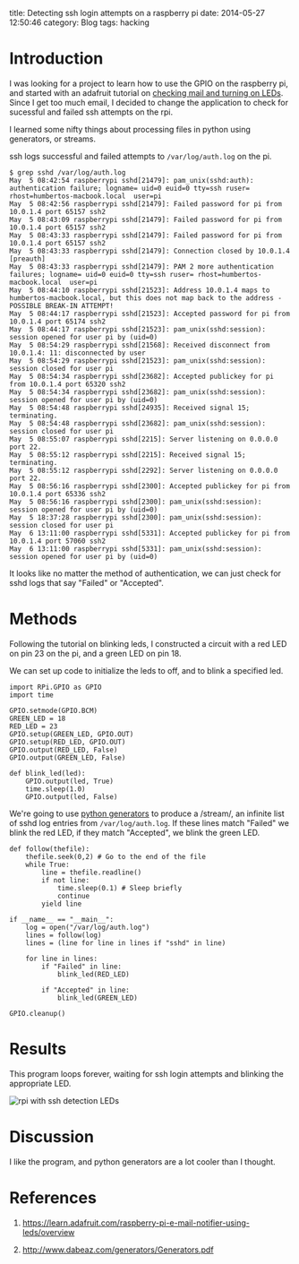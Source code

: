 title: Detecting ssh login attempts on a raspberry pi
date: 2014-05-27 12:50:46
category: Blog
tags: hacking

# Introduction

I was looking for a project to learn how to use the GPIO on the
raspberry pi, and started with an adafruit tutorial on
[checking mail and turning on LEDs](https://learn.adafruit.com/raspberry-pi-e-mail-notifier-using-leds/overview). Since
I get too much email, I decided to change the application to check for
sucessful and failed ssh attempts on the rpi.

I learned some nifty things about processing files in python using
generators, or streams.

ssh logs successful and failed attempts to `/var/log/auth.log` on the
pi.

```{text}
$ grep sshd /var/log/auth.log
May  5 08:42:54 raspberrypi sshd[21479]: pam_unix(sshd:auth): authentication failure; logname= uid=0 euid=0 tty=ssh ruser= rhost=humbertos-macbook.local  user=pi
May  5 08:42:56 raspberrypi sshd[21479]: Failed password for pi from 10.0.1.4 port 65157 ssh2
May  5 08:43:09 raspberrypi sshd[21479]: Failed password for pi from 10.0.1.4 port 65157 ssh2
May  5 08:43:33 raspberrypi sshd[21479]: Failed password for pi from 10.0.1.4 port 65157 ssh2
May  5 08:43:33 raspberrypi sshd[21479]: Connection closed by 10.0.1.4 [preauth]
May  5 08:43:33 raspberrypi sshd[21479]: PAM 2 more authentication failures; logname= uid=0 euid=0 tty=ssh ruser= rhost=humbertos-macbook.local  user=pi
May  5 08:44:10 raspberrypi sshd[21523]: Address 10.0.1.4 maps to humbertos-macbook.local, but this does not map back to the address - POSSIBLE BREAK-IN ATTEMPT!
May  5 08:44:17 raspberrypi sshd[21523]: Accepted password for pi from 10.0.1.4 port 65174 ssh2
May  5 08:44:17 raspberrypi sshd[21523]: pam_unix(sshd:session): session opened for user pi by (uid=0)
May  5 08:54:29 raspberrypi sshd[21568]: Received disconnect from 10.0.1.4: 11: disconnected by user
May  5 08:54:29 raspberrypi sshd[21523]: pam_unix(sshd:session): session closed for user pi
May  5 08:54:34 raspberrypi sshd[23682]: Accepted publickey for pi from 10.0.1.4 port 65320 ssh2
May  5 08:54:34 raspberrypi sshd[23682]: pam_unix(sshd:session): session opened for user pi by (uid=0)
May  5 08:54:48 raspberrypi sshd[24935]: Received signal 15; terminating.
May  5 08:54:48 raspberrypi sshd[23682]: pam_unix(sshd:session): session closed for user pi
May  5 08:55:07 raspberrypi sshd[2215]: Server listening on 0.0.0.0 port 22.
May  5 08:55:12 raspberrypi sshd[2215]: Received signal 15; terminating.
May  5 08:55:12 raspberrypi sshd[2292]: Server listening on 0.0.0.0 port 22.
May  5 08:56:16 raspberrypi sshd[2300]: Accepted publickey for pi from 10.0.1.4 port 65336 ssh2
May  5 08:56:16 raspberrypi sshd[2300]: pam_unix(sshd:session): session opened for user pi by (uid=0)
May  5 18:37:28 raspberrypi sshd[2300]: pam_unix(sshd:session): session closed for user pi
May  6 13:11:00 raspberrypi sshd[5331]: Accepted publickey for pi from 10.0.1.4 port 57060 ssh2
May  6 13:11:00 raspberrypi sshd[5331]: pam_unix(sshd:session): session opened for user pi by (uid=0)
```

It looks like no matter the method of authentication, we can just
check for sshd logs that say "Failed" or "Accepted".

# Methods

Following the tutorial on blinking leds, I constructed a circuit with
a red LED on pin 23 on the pi, and a green LED on pin 18.

We can set up code to initialize the leds to off, and to blink a
specified led.

```{python}
import RPi.GPIO as GPIO
import time

GPIO.setmode(GPIO.BCM)
GREEN_LED = 18
RED_LED = 23
GPIO.setup(GREEN_LED, GPIO.OUT)
GPIO.setup(RED_LED, GPIO.OUT)
GPIO.output(RED_LED, False)
GPIO.output(GREEN_LED, False)

def blink_led(led):
    GPIO.output(led, True)
    time.sleep(1.0)
    GPIO.output(led, False)
```

We're going to use [python generators](http://www.dabeaz.com/generators/Generators.pdf) to produce a /stream/, an infinite
list of sshd log entries from `/var/log/auth.log`. If these lines
match "Failed" we blink the red LED, if they match "Accepted", we
blink the green LED.

```{python}
def follow(thefile):
    thefile.seek(0,2) # Go to the end of the file
    while True:
        line = thefile.readline()
        if not line:
            time.sleep(0.1) # Sleep briefly
            continue
        yield line

if __name__ == "__main__":
    log = open("/var/log/auth.log")
    lines = follow(log)
    lines = (line for line in lines if "sshd" in line)

    for line in lines:
        if "Failed" in line:
            blink_led(RED_LED)

        if "Accepted" in line:
            blink_led(GREEN_LED)

GPIO.cleanup()
```

# Results

This program loops forever, waiting for ssh login attempts and
blinking the appropriate LED.

![rpi with ssh detection LEDs]({static}/images/pi-ssh-checker.jpg)

# Discussion

I like the program, and python generators are a lot cooler than I thought.

# References

1. <https://learn.adafruit.com/raspberry-pi-e-mail-notifier-using-leds/overview>

1. <http://www.dabeaz.com/generators/Generators.pdf>
